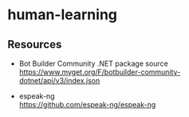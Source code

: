 # human-learning

## Resources

- Bot Builder Community .NET package source \
  <https://www.myget.org/F/botbuilder-community-dotnet/api/v3/index.json>

- espeak-ng \
  <https://github.com/espeak-ng/espeak-ng>

